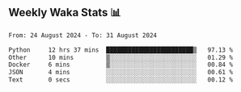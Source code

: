 ## Weekly Waka Stats 📊
<!--START_SECTION:waka-->

```txt
From: 24 August 2024 - To: 31 August 2024

Python     12 hrs 37 mins  ████████████████████████▒   97.13 %
Other      10 mins         ▒░░░░░░░░░░░░░░░░░░░░░░░░   01.29 %
Docker     6 mins          ▒░░░░░░░░░░░░░░░░░░░░░░░░   00.84 %
JSON       4 mins          ░░░░░░░░░░░░░░░░░░░░░░░░░   00.61 %
Text       0 secs          ░░░░░░░░░░░░░░░░░░░░░░░░░   00.12 %
```

<!--END_SECTION:waka-->

<!--

Here are some ideas to get you started:

- 🔭 I’m currently working on (way to add branches committed on)
- 🌱 I’m currently learning Web Frameworks and Machine Learning! (Lisp, JS (react & angular), Python, and __)
- 💬 Ask me about ...
- 📫 How to reach me: 
- 😄 Pronouns: He/Him/His
- ⚡ Fun fact: ...

that-recsys-lab
-->
